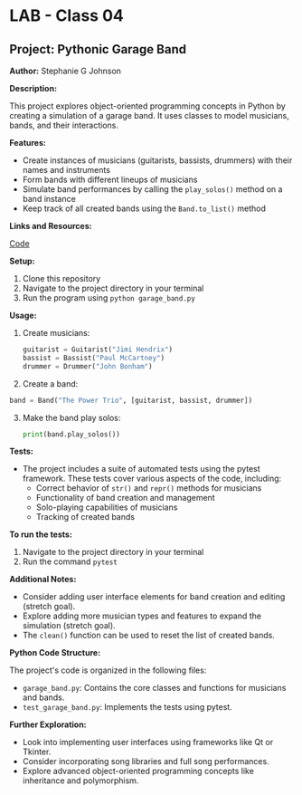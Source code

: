 # LAB - Class 04

## Project: Pythonic Garage Band

**Author:** Stephanie G Johnson

**Description:**

This project explores object-oriented programming concepts in Python by creating a simulation of a garage band. It uses classes to model musicians, bands, and their interactions.

**Features:**

* Create instances of musicians (guitarists, bassists, drummers) with their names and instruments
* Form bands with different lineups of musicians
* Simulate band performances by calling the `play_solos()` method on a band instance
* Keep track of all created bands using the `Band.to_list()` method

**Links and Resources:**

[Code](pythonic_garage_band/garage_band.py)

**Setup:**

1. Clone this repository
2. Navigate to the project directory in your terminal
3. Run the program using `python garage_band.py`

**Usage:**

1. Create musicians:

   ```python
   guitarist = Guitarist("Jimi Hendrix")
   bassist = Bassist("Paul McCartney")
   drummer = Drummer("John Bonham")


2. Create a band:

```python
band = Band("The Power Trio", [guitarist, bassist, drummer])
```

3. Make the band play solos:

   ```python
   print(band.play_solos())
   ```

**Tests:**

* The project includes a suite of automated tests using the pytest framework. These tests cover various aspects of the code, including:
    * Correct behavior of `str()` and `repr()` methods for musicians
    * Functionality of band creation and management
    * Solo-playing capabilities of musicians
    * Tracking of created bands

**To run the tests:**

1. Navigate to the project directory in your terminal
2. Run the command `pytest`

**Additional Notes:**

* Consider adding user interface elements for band creation and editing (stretch goal).
* Explore adding more musician types and features to expand the simulation (stretch goal).
* The `clean()` function can be used to reset the list of created bands.

**Python Code Structure:**

The project's code is organized in the following files:

* `garage_band.py`: Contains the core classes and functions for musicians and bands.
* `test_garage_band.py`: Implements the tests using pytest.

**Further Exploration:**

* Look into implementing user interfaces using frameworks like Qt or Tkinter.
* Consider incorporating song libraries and full song performances.
* Explore advanced object-oriented programming concepts like inheritance and polymorphism.

